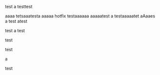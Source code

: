 test
a
testtest

aaaa
tetsaaatesta
aaaaa
hotfix testaaaaaa
aaaaatest
a
testaaaaatet
aAaaes
a
test atest

test
a
test

test

test

a

test
